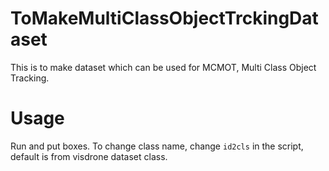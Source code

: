 # ToMakeMultiClassObjectTrckingDataset
This is to make dataset which can be used for MCMOT, Multi Class Object Tracking.

# Usage
Run and put boxes.  To change class name, change `id2cls` in the script, default is from visdrone dataset class.
